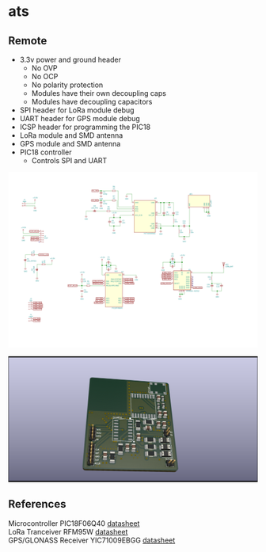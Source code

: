 # ats


## Remote
- 3.3v power and ground header
    - No OVP
    - No OCP
    - No polarity protection
    - Modules have their own decoupling caps
    - Modules have decoupling capacitors
- SPI header for LoRa module debug
- UART header for GPS module debug
- ICSP header for programming the PIC18
- LoRa module and SMD antenna
- GPS module and SMD antenna
- PIC18 controller
    - Controls SPI and UART

![remote schematic](remote/schematics/ats-remote/ats-remote.svg)  

![remote pcb](remote/schematics/ats-remote/ats-remote.png)  

## References
Microcontroller PIC18F06Q40 [datasheet](https://ww1.microchip.com/downloads/aemDocuments/documents/MCU08/ProductDocuments/DataSheets/PIC18F06-16Q40-Data-Sheet-40002216D.pdf)  
LoRa Tranceiver RFM95W [datasheet](https://www.rfsolutions.co.uk/downloads/1463993415RFM95_96_97_98W.pdf)  
GPS/GLONASS Receiver YIC71009EBGG [datasheet](https://www.yic.com.tw/wp-content/uploads/2021/05/YIC71009EBGG.pdf)   
